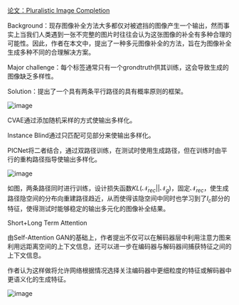 [论文：Pluralistic Image Completion](https://arxiv.org/pdf/1903.04227.pdf)

Background：现存图像补全方法大多都仅对被遮挡的图像产生一个输出，然而事实上当我们人类遇到一张不完整的图片时往往会认为这张图像的补全有多种合理的可能性。因此，作者在本文中，提出了一种多元图像补全的方法，旨在为图像补全生成多种不同的合理解决方案。

Major challenge：每个标签通常只有一个grondtruth供其训练，这会导致生成的图像缺乏多样性。

Solution：提出了一个具有两条平行路径的具有概率原则的框架。

<img title="" src="https://user-images.githubusercontent.com/93063038/182635932-9f8feeed-a680-4afa-8eac-208f448010eb.png" alt="image" data-align="center">

CVAE通过添加随机采样的方式使输出多样化。

Instance Blind通过只匹配可见部分来使输出多样化。

PICNet将二者结合，通过双路径训练，在测试时使用生成路径，但在训练时由平行的重构路径指导使输出多样化。

<img src="https://user-images.githubusercontent.com/93063038/182637610-8977cccc-7ac1-4bce-b428-efc0fd537ae8.png" title="" alt="image" data-align="center">

如图，两条路径同时进行训练，设计损失函数$KL(\mathcal N_{rec}||\mathcal  N_{g})$，固定$\mathcal N_{rec}$，使生成路径隐空间的分布向重建路径趋近，从而使得该隐空间中同时也学习到了$I_c$部分的特征，使得测试时能够稳定的输出多元化的图像补全结果。

Short+Long Term Attention

由Self-Attention GAN的基础上，作者提出不仅可以在解码器层中利用注意力图来利用远距离空间的上下文信息，还可以进一步在编码器与解码器间捕获特征之间的上下文信息。

作者认为这样做将允许网络根据情况选择关注编码器中更细粒度的特征或解码器中更语义化的生成特征。

<img src="https://user-images.githubusercontent.com/93063038/182761134-47e19db9-5846-4b97-bc8d-db4a313f1923.png" title="" alt="image" data-align="center">
